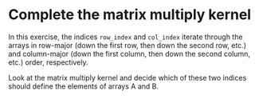 # Complete the matrix multiply kernel

In this exercise, the indices `row_index` and `col_index` iterate through the arrays in row-major (down the first row, then down the second row, etc.) and column-major (down the first column, then down the second column, etc.) order, respectively.

Look at the matrix multiply kernel and decide which of these two indices should define the elements of arrays A and B. 
